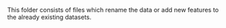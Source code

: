 This folder consists of files which rename the data or add new features to the already existing datasets.
